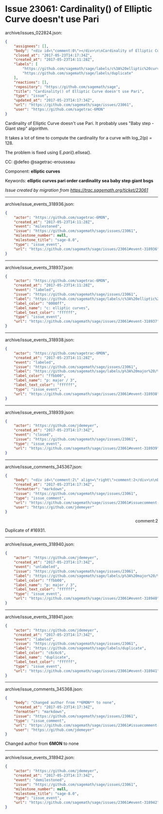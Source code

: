 # Issue 23061: Cardinality() of Elliptic Curve doesn't use Pari

archive/issues_022824.json:
```json
{
    "assignees": [],
    "body": "<div id=\"comment:0\"></div>\n\nCardinality of Elliptic Curve doesn't use Pari. It probably uses \"Baby step - Giant step\" algorithm.\n\nIt takes a lot of time to compute the cardinality for a curve with log_2(p) = 128.\n\nThe problem is fixed using E._pari_().ellsea().\n\nCC:  @defeo @sagetrac-erousseau\n\nComponent: **elliptic curves**\n\nKeywords: **elliptic curves pari order cardinality sea baby step giant bsgs**\n\n_Issue created by migration from https://trac.sagemath.org/ticket/23061_\n\n",
    "closed_at": "2017-05-23T14:17:34Z",
    "created_at": "2017-05-23T14:11:28Z",
    "labels": [
        "https://github.com/sagemath/sage/labels/c%3A%20elliptic%20curves",
        "https://github.com/sagemath/sage/labels/duplicate"
    ],
    "reactions": [],
    "repository": "https://github.com/sagemath/sage",
    "title": "Cardinality() of Elliptic Curve doesn't use Pari",
    "type": "issue",
    "updated_at": "2017-05-23T14:17:34Z",
    "url": "https://github.com/sagemath/sage/issues/23061",
    "user": "https://github.com/sagetrac-6MON"
}
```
<div id="comment:0"></div>

Cardinality of Elliptic Curve doesn't use Pari. It probably uses "Baby step - Giant step" algorithm.

It takes a lot of time to compute the cardinality for a curve with log_2(p) = 128.

The problem is fixed using E._pari_().ellsea().

CC:  @defeo @sagetrac-erousseau

Component: **elliptic curves**

Keywords: **elliptic curves pari order cardinality sea baby step giant bsgs**

_Issue created by migration from https://trac.sagemath.org/ticket/23061_





---

archive/issue_events_318936.json:
```json
{
    "actor": "https://github.com/sagetrac-6MON",
    "created_at": "2017-05-23T14:11:28Z",
    "event": "milestoned",
    "issue": "https://github.com/sagemath/sage/issues/23061",
    "milestone_number": null,
    "milestone_title": "sage-8.0",
    "type": "issue_event",
    "url": "https://github.com/sagemath/sage/issues/23061#event-318936"
}
```



---

archive/issue_events_318937.json:
```json
{
    "actor": "https://github.com/sagetrac-6MON",
    "created_at": "2017-05-23T14:11:28Z",
    "event": "labeled",
    "issue": "https://github.com/sagemath/sage/issues/23061",
    "label": "https://github.com/sagemath/sage/labels/c%3A%20elliptic%20curves",
    "label_color": "0000ff",
    "label_name": "c: elliptic curves",
    "label_text_color": "ffffff",
    "type": "issue_event",
    "url": "https://github.com/sagemath/sage/issues/23061#event-318937"
}
```



---

archive/issue_events_318938.json:
```json
{
    "actor": "https://github.com/sagetrac-6MON",
    "created_at": "2017-05-23T14:11:28Z",
    "event": "labeled",
    "issue": "https://github.com/sagemath/sage/issues/23061",
    "label": "https://github.com/sagemath/sage/labels/p%3A%20major%20/%203",
    "label_color": "ffbb00",
    "label_name": "p: major / 3",
    "label_text_color": "ffffff",
    "type": "issue_event",
    "url": "https://github.com/sagemath/sage/issues/23061#event-318938"
}
```



---

archive/issue_events_318939.json:
```json
{
    "actor": "https://github.com/jdemeyer",
    "created_at": "2017-05-23T14:17:34Z",
    "event": "closed",
    "issue": "https://github.com/sagemath/sage/issues/23061",
    "type": "issue_event",
    "url": "https://github.com/sagemath/sage/issues/23061#event-318939"
}
```



---

archive/issue_comments_345367.json:
```json
{
    "body": "<div id=\"comment:2\" align=\"right\">comment:2</div>\n\nDuplicate of #16931.",
    "created_at": "2017-05-23T14:17:34Z",
    "formatter": "markdown",
    "issue": "https://github.com/sagemath/sage/issues/23061",
    "type": "issue_comment",
    "url": "https://github.com/sagemath/sage/issues/23061#issuecomment-345367",
    "user": "https://github.com/jdemeyer"
}
```

<div id="comment:2" align="right">comment:2</div>

Duplicate of #16931.



---

archive/issue_events_318940.json:
```json
{
    "actor": "https://github.com/jdemeyer",
    "created_at": "2017-05-23T14:17:34Z",
    "event": "unlabeled",
    "issue": "https://github.com/sagemath/sage/issues/23061",
    "label": "https://github.com/sagemath/sage/labels/p%3A%20major%20/%203",
    "label_color": "ffbb00",
    "label_name": "p: major / 3",
    "label_text_color": "ffffff",
    "type": "issue_event",
    "url": "https://github.com/sagemath/sage/issues/23061#event-318940"
}
```



---

archive/issue_events_318941.json:
```json
{
    "actor": "https://github.com/jdemeyer",
    "created_at": "2017-05-23T14:17:34Z",
    "event": "labeled",
    "issue": "https://github.com/sagemath/sage/issues/23061",
    "label": "https://github.com/sagemath/sage/labels/duplicate",
    "label_color": "c6c6c6",
    "label_name": "duplicate",
    "label_text_color": "ffffff",
    "type": "issue_event",
    "url": "https://github.com/sagemath/sage/issues/23061#event-318941"
}
```



---

archive/issue_comments_345368.json:
```json
{
    "body": "Changed author from **6MON** to none",
    "created_at": "2017-05-23T14:17:34Z",
    "formatter": "markdown",
    "issue": "https://github.com/sagemath/sage/issues/23061",
    "type": "issue_comment",
    "url": "https://github.com/sagemath/sage/issues/23061#issuecomment-345368",
    "user": "https://github.com/jdemeyer"
}
```

Changed author from **6MON** to none



---

archive/issue_events_318942.json:
```json
{
    "actor": "https://github.com/jdemeyer",
    "created_at": "2017-05-23T14:17:34Z",
    "event": "demilestoned",
    "issue": "https://github.com/sagemath/sage/issues/23061",
    "milestone_number": null,
    "milestone_title": "sage-8.0",
    "type": "issue_event",
    "url": "https://github.com/sagemath/sage/issues/23061#event-318942"
}
```

